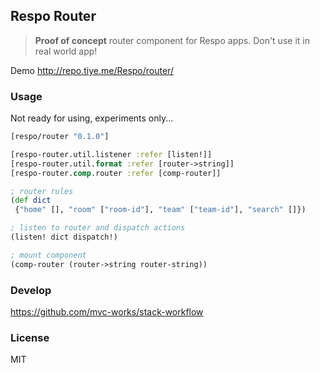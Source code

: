 
Respo Router
----

> **Proof of concept** router component for Respo apps.
> Don't use it in real world app!

Demo http://repo.tiye.me/Respo/router/

### Usage

Not ready for using, experiments only...

```clojure
[respo/router "0.1.0"]
```

```clojure
[respo-router.util.listener :refer [listen!]]
[respo-router.util.format :refer [router->string]]
[respo-router.comp.router :refer [comp-router]]
```

```clojure
; router rules
(def dict
 {"home" [], "room" ["room-id"], "team" ["team-id"], "search" []})

; listen to router and dispatch actions
(listen! dict dispatch!)

; mount component
(comp-router (router->string router-string))
```

### Develop

https://github.com/mvc-works/stack-workflow

### License

MIT
